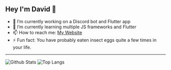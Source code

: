 ## Hey I'm David 👋 

- 🔭 I’m currently working on a Discord bot and Flutter app
- 🌱 I’m currently learning multiple JS frameworks and Flutter
- 📫 How to reach me: [My Website](https://aristovnik.com)
- ⚡ Fun fact: You have probably eaten insect eggs quite a few times in your life.

---

<img align="center" alt="Github Stats" src="https://github-readme-stats.vercel.app/api?username=masterdodo&show_icons=true&hide_border=true&count_private=true&theme=tokyonight&hide=prs,contribs">

<img align="center" alt="Top Langs" src="https://github-readme-stats.vercel.app/api/top-langs/?username=masterdodo&layout=compact&theme=tokyonight&hide_border=true&count_private=true">

